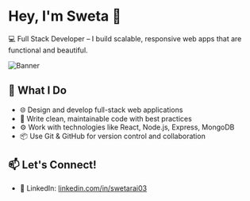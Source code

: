 # Hey, I'm Sweta 👋

💻 Full Stack Developer – I build scalable, responsive web apps that are functional and beautiful.

![Banner](https://in.images.search.yahoo.com/search/images;_ylt=Awr1QPCMh4BoCQIAydq7HAx.;_ylu=Y29sbwNzZzMEcG9zAzEEdnRpZAMEc2VjA3BpdnM-?p=coding+images&fr2=piv-web&type=E211IN714G91858&fr=mcafee#id=3&iurl=https%3A%2F%2Fstatic.vecteezy.com%2Fsystem%2Fresources%2Fpreviews%2F002%2F099%2F443%2Fnon_2x%2Fprogramming-code-coding-or-hacker-background-programming-code-icon-made-with-binary-code-digital-binary-data-and-streaming-digital-code-vector.jpg&action=click)

## 🚀 What I Do
- 🌐 Design and develop full-stack web applications
- 🧠 Write clean, maintainable code with best practices
- ⚙️ Work with technologies like React, Node.js, Express, MongoDB
- 📦 Use Git & GitHub for version control and collaboration

## 📫 Let's Connect!
- 💼 LinkedIn: [linkedin.com/in/swetarai03](https://www.linkedin.com/in/swetarai03/)
